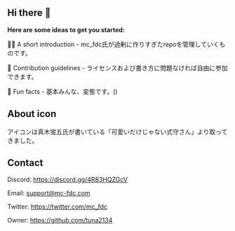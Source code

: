 ## Hi there 👋

**Here are some ideas to get you started:**

🙋‍♀️ A short introduction - mc_fdc氏が過剰に作りすぎたrepoを管理していくものです。

🌈 Contribution guidelines - ライセンスおよび書き方に問題なければ自由に参加できます。

🍿 Fun facts - 基本みんな、変態です。()

## About icon

アイコンは真木蛍五氏が書いている「可愛いだけじゃない式守さん」より取ってきました。

## Contact

Discord: https://discord.gg/4R83HQZGcV

Email: support@mc-fdc.com

Twitter: https://twitter.com/mc_fdc

Owner: https://github.com/tuna2134
